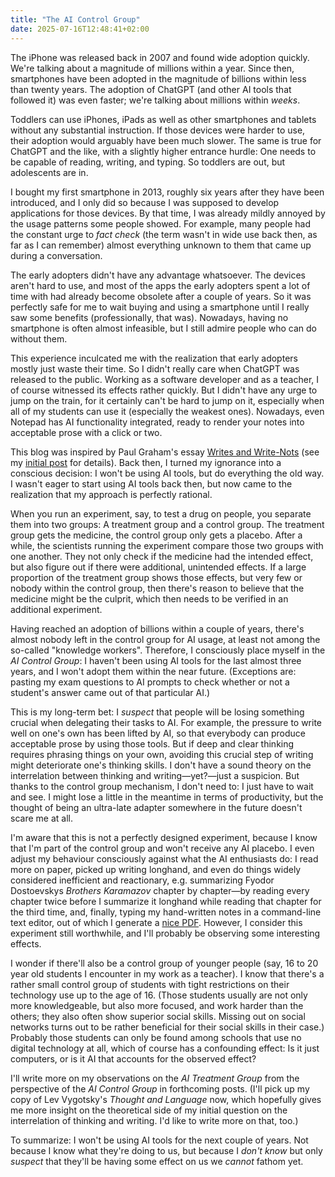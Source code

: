 ```yaml
---
title: "The AI Control Group"
date: 2025-07-16T12:48:41+02:00
---
```


The iPhone was released back in 2007 and found wide adoption quickly. We're talking about a magnitude of millions within a year. Since then, smartphones have been adopted in the magnitude of billions within less than twenty years. The adoption of ChatGPT (and other AI tools that followed it) was even faster; we're talking about millions within _weeks_.

Toddlers can use iPhones, iPads as well as other smartphones and tablets without any substantial instruction. If those devices were harder to use, their adoption would arguably have been much slower. The same is true for ChatGPT and the like, with a slightly higher entrance hurdle: One needs to be capable of reading, writing, and typing. So toddlers are out, but adolescents are in.

I bought my first smartphone in 2013, roughly six years after they have been introduced, and I only did so because I was supposed to develop applications for those devices. By that time, I was already mildly annoyed by the usage patterns some people showed. For example, many people had the constant urge to _fact check_ (the term wasn't in wide use back then, as far as I can remember) almost everything unknown to them that came up during a conversation.

The early adopters didn't have any advantage whatsoever. The devices aren't hard to use, and most of the apps the early adopters spent a lot of time with had already become obsolete after a couple of years. So it was perfectly safe for me to wait buying and using a smartphone until I really saw some benefits (professionally, that was). Nowadays, having no smartphone is often almost infeasible, but I still admire people who can do without them.

This experience inculcated me with the realization that early adopters mostly just waste their time. So I didn't really care when ChatGPT was released to the public. Working as a software developer and as a teacher, I of course witnessed its effects rather quickly. But I didn't have any urge to jump on the train, for it certainly can't be hard to jump on it, especially when all of my students can use it (especially the weakest ones). Nowadays, even Notepad has AI functionality integrated, ready to render your notes into acceptable prose with a click or two.

This blog was inspired by Paul Graham's essay [Writes and Write-Nots](https://paulgraham.com/writes.html) (see my [initial post](#1) for details). Back then, I turned my ignorance into a conscious decision: I won't be using AI tools, but do everything the old way. I wasn't eager to start using AI tools back then, but now came to the realization that my approach is perfectly rational.

When you run an experiment, say, to test a drug on people, you separate them into two groups: A treatment group and a control group. The treatment group gets the medicine, the control group only gets a placebo. After a while, the scientists running the experiment compare those two groups with one another. They not only check if the medicine had the intended effect, but also figure out if there were additional, unintended effects. If a large proportion of the treatment group shows those effects, but very few or nobody within the control group, then there's reason to believe that the medicine might be the culprit, which then needs to be verified in an additional experiment.

Having reached an adoption of billions within a couple of years, there's almost nobody left in the control group for AI usage, at least not among the so-called "knowledge workers". Therefore, I consciously place myself in the _AI Control Group_: I haven't been using AI tools for the last almost three years, and I won't adopt them within the near future. (Exceptions are: pasting my exam questions to AI prompts to check whether or not a student's answer came out of that particular AI.)

This is my long-term bet: I _suspect_ that people will be losing something crucial when delegating their tasks to AI. For example, the pressure to write well on one's own has been lifted by AI, so that everybody can produce acceptable prose by using those tools. But if deep and clear thinking requires phrasing things on your own, avoiding this crucial step of writing might deteriorate one's thinking skills. I don't have a sound theory on the interrelation between thinking and writing—yet?—just a suspicion. But thanks to the control group mechanism, I don't need to: I just have to wait and see. I might lose a little in the meantime in terms of productivity, but the thought of being an ultra-late adapter somewhere in the future doesn't scare me at all.

I'm aware that this is not a perfectly designed experiment, because I know that I'm part of the control group and won't receive any AI placebo. I even adjust my behaviour consciously against what the AI enthusiasts do: I read more on paper, picked up writing longhand, and even do things widely considered inefficient and reactionary, e.g. summarizing Fyodor Dostoevskys _Brothers Karamazov_ chapter by chapter—by reading every chapter twice before I summarize it longhand while reading that chapter for the third time, and, finally, typing my hand-written notes in a command-line text editor, out of which I generate a [nice PDF](https://raw.githubusercontent.com/patrickbucher/books/refs/heads/master/dostojewskij_brueder-karamasow.pdf). However, I consider this experiment still worthwhile, and I'll probably be observing some interesting effects.

I wonder if there'll also be a control group of younger people (say, 16 to 20 year old students I encounter in my work as a teacher). I know that there's a rather small control group of students with tight restrictions on their technology use up to the age of 16. (Those students usually are not only more knowledgeable, but also more focused, and work harder than the others; they also often show superior social skills. Missing out on social networks turns out to be rather beneficial for their social skills in their case.) Probably those students can only be found among schools that use no digital technology at all, which of course has a confounding effect: Is it just computers, or is it AI that accounts for the observed effect?

I'll write more on my observations on the _AI Treatment Group_ from the perspective of the _AI Control Group_ in forthcoming posts. (I'll pick up my copy of Lev Vygotsky's _Thought and Language_ now, which hopefully gives me more insight on the theoretical side of my initial question on the interrelation of thinking and writing. I'd like to write more on that, too.)

To summarize: I won't be using AI tools for the next couple of years. Not because I know what they're doing to us, but because I _don't know_ but only _suspect_ that they'll be having some effect on us we _cannot_ fathom yet.

